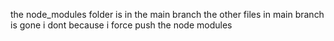 the node_modules folder is in the main branch the other files in main branch is gone i dont because i force push the node modules
